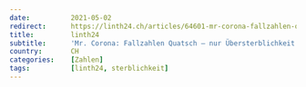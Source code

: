 ```yaml
---
date:          2021-05-02
redirect:      https://linth24.ch/articles/64601-mr-corona-fallzahlen-quatsch-nur-uebersterblichkeit-zaehlt
title:         linth24
subtitle:      'Mr. Corona: Fallzahlen Quatsch – nur Übersterblichkeit zählt'
country:       CH
categories:    [Zahlen]
tags:          [linth24, sterblichkeit]
---
```

